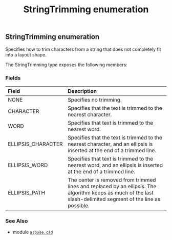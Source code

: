 ﻿---
title: StringTrimming enumeration
second_title: Aspose.CAD for Python via .NET API References
description: 
type: docs
weight: 820
url: /aspose.cad/stringtrimming/
is_root: false
---

## StringTrimming enumeration

Specifies how to trim characters from a string that does not completely fit into a layout shape.



The StringTrimming type exposes the following members:

### Fields
| Field | Description |
| :- | :- |
| NONE | Specifies no trimming. |
| CHARACTER | Specifies that the text is trimmed to the nearest character. |
| WORD | Specifies that text is trimmed to the nearest word. |
| ELLIPSIS_CHARACTER | Specifies that the text is trimmed to the nearest character, and an ellipsis is inserted at the end of a trimmed line. |
| ELLIPSIS_WORD | Specifies that text is trimmed to the nearest word, and an ellipsis is inserted at the end of a trimmed line. |
| ELLIPSIS_PATH | The center is removed from trimmed lines and replaced by an ellipsis. The algorithm keeps as much of the last slash-delimited segment of the line as possible. |



### See Also
* module [`aspose.cad`](..)
